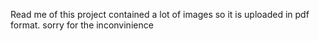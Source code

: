 Read me of this project contained a lot of images so it is uploaded in pdf format.
sorry for the inconvinience
